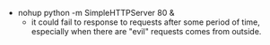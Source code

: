 * nohup python -m SimpleHTTPServer 80 &
  * it could fail to response to requests after some period of time, especially when there are "evil" requests comes from outside.

